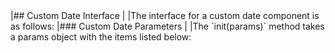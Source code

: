 <framework-specific-section frameworks="javascript">
|## Custom Date Interface
|
|The interface for a custom date component is as follows:
</framework-specific-section>
<framework-specific-section frameworks="javascript">
<interface-documentation interfaceName='IDateComp' config='{"asCode":true }' ></interface-documentation>
</framework-specific-section>

<framework-specific-section frameworks="javascript">
|### Custom Date Parameters
|
|The `init(params)` method takes a params object with the items listed below:
</framework-specific-section>